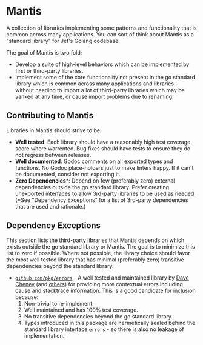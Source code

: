 # Mantis

A collection of libraries implementing some patterns and functionality that is common across many applications.  You can sort of think about Mantis as a "standard library" for Jet's Golang codebase.

The goal of Mantis is two fold:

- Develop a suite of high-level behaviors which can be implemented by first or third-party libraries.
- Implement some of the core functionality not present in the go standard library which is common across many applications and libraries - without needing to import a lot of third-party libraries which may be yanked at any time, or cause import problems due to renaming.

## Contributing to Mantis

Libraries in Mantis should strive to be:

- **Well tested**: Each library should have a reasonably high test coverage score where warrented. Bug fixes should have tests to ensure they do not regress between releases.
- **Well documented**: Godoc comments on all exported types and functions. No Godoc place-holders just to make linters happy. If it can't be documented, consider not exporting it.
- **Zero Dependencies***: Depend on few (preferably zero) external dependencies outside the go standard library. Prefer creating unexported interfaces to allow 3rd-party libraries to be used as needed. (*See "Dependency Exceptions" for a list of 3rd-party dependencies that are used and rationale.)

## Dependency Exceptions

This section lists the third-party libraries that Mantis depends on which exists outside the go standard library or Mantis. The goal is to minimize this list to zero if possible. Where not possible, the library choice should favor the most well tested library that has minimal (preferably zero) transitive dependencies beyond the standard library.

- [`github.com/pkg/errors`](https://github.com/pkg/errors) - A well tested and maintained library by [Dave Cheney](https://dave.cheney.net/) (and [others](https://github.com/pkg/errors/graphs/contributors)) for providing more contextual errors including cause and stacktrace information. This is a good candidate for inclusion because:
    1. Non-trivial to re-implement.
    2. Well maintained and has 100% test coverage.
    3. No transitive dependencies beyond the go standard library.
    4. Types introduced in this package are hermetically sealed behind the standard library interface `errors` - so there is also no leakage of implementation.